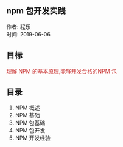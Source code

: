 ## npm 包开发实践   

作者: 程乐   
时间: 2019-06-06


## 目标
<!-- 每次分享必须包含目标,你的所有内容都是为这个价值服务的 -->
<p class="fade-left fragment" style="color:#cb3837">理解 NPM 的基本原理,能够开发<span class="fragment highlight-green">合格的</span>NPM 包</p>


## 目录
1. NPM 概述
2. NPM 基础
3. NPM 包基础
4. NPM 包开发
5. NPM 开发经验